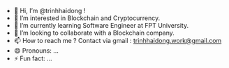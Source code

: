 - 👋 Hi, I’m @trinhhaidong !
- 👀 I’m interested in Blockchain and Cryptocurrency.
- 🌱 I’m currently learning Software Engineer at FPT University.
- 💞️ I’m looking to collaborate with a Blockchain company.
- 📫 How to reach me ? 
    Contact via gmail : trinhhaidong.work@gmail.com
- 😄 Pronouns: ...
- ⚡ Fun fact: ...

<!---
trinhhaidong/trinhhaidong is a ✨ special ✨ repository because its `README.md` (this file) appears on your GitHub profile.
You can click the Preview link to take a look at your changes.
--->
